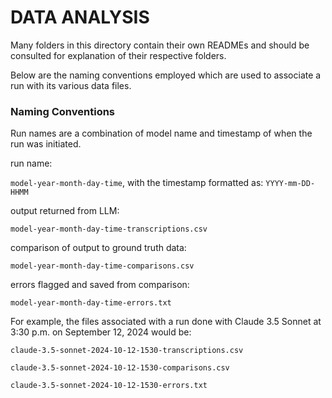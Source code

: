 # DATA ANALYSIS

Many folders in this directory contain their own READMEs and should be consulted for explanation of their respective folders.

Below are the naming conventions employed which are used to associate a run with its various data files.


### Naming Conventions

Run names are a combination of model name and timestamp of when the run was initiated.

run name:

`model-year-month-day-time`, with the timestamp formatted as: `YYYY-mm-DD-HHMM`

output returned from LLM:

`model-year-month-day-time-transcriptions.csv`

comparison of output to ground truth data:

`model-year-month-day-time-comparisons.csv`

errors flagged and saved from comparison:

`model-year-month-day-time-errors.txt`


For example, the files associated with a run done with Claude 3.5 Sonnet at 3:30 p.m. on September 12, 2024 would be:

`claude-3.5-sonnet-2024-10-12-1530-transcriptions.csv`

`claude-3.5-sonnet-2024-10-12-1530-comparisons.csv`

`claude-3.5-sonnet-2024-10-12-1530-errors.txt`

